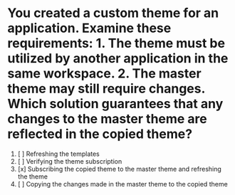# You created a custom theme for an application. Examine these requirements: 1. The theme must be utilized by another application in the same workspace. 2. The master theme may still require changes. Which solution guarantees that any changes to the master theme are reflected in the copied theme?

1. [ ] Refreshing the templates
1. [ ] Verifying the theme subscription
1. [x] Subscribing the copied theme to the master theme and refreshing the theme
1. [ ] Copying the changes made in the master theme to the copied theme